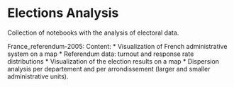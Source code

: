 # Elections Analysis

Collection of notebooks with the analysis of electoral data.

France_referendum-2005:
  Content:
    * Visualization of French administrative system on a map
    * Referendum data: turnout and response rate distributions
    * Visualization of the election results on a map
    * Dispersion analysis per departement and per arrondissement (larger and smaller administrative units).

